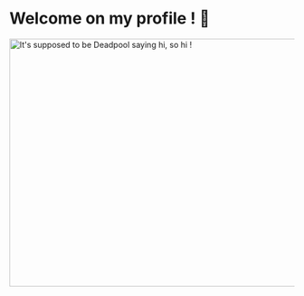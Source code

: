 # Welcome on my profile ! 👋

<img src="https://i.giphy.com/xT0BKpqAaJczduXXJ6.webp" width="1012" height="438" alt="It's supposed to be Deadpool saying hi, so hi !" />
